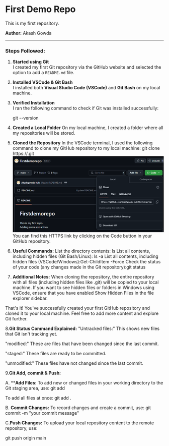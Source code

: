 # First Demo Repo

This is my first repository.
 
**Author:** Akash Gowda

---

### Steps Followed:

1. **Started using Git**  
   I created my first Git repository via the GitHub website and selected the option to add a `README.md` file.

2. **Installed VSCode & Git Bash**  
   I installed both **Visual Studio Code (VSCode)** and **Git Bash** on my local machine.

3. **Verified Installation**  
   I ran the following command to check if Git was installed successfully:  

   git --version
4. **Created a Local Folder**
On my local machine, I created a folder where all my repositories will be stored.

5. **Cloned the Repository**
In the VSCode terminal, I used the following command to clone my GitHub repository to my local machine:
git clone https://<your-repository-link>.git
![alt text](image.png)
You can find this HTTPS link by clicking on the Code button in your GitHub repository.

6. **Useful Commands:**
List the directory contents: ls 
List all contents, including hidden files (Git Bash/Linux): ls -a
List all contents, including hidden files (VSCode/Windows):Get-ChildItem -Force
Check the status of your code (any changes made in the Git repository):git status


7. **Additional Notes:**
When cloning the repository, the entire repository with all files (including hidden files like .git) will be copied to your local machine.
If you want to see hidden files or folders in Windows using VSCode, ensure that you have enabled Show Hidden Files in the file explorer sidebar.

That's it! You've successfully created your first GitHub repository and cloned it to your local machine. Feel free to add more content and explore Git further.

8.**Git Status Command Explained:**
"Untracked files:"
This shows new files that Git isn't tracking yet.

"modified:"
These are files that have been changed since the last commit.

"staged:"
These files are ready to be committed.

"unmodified:"
These files have not changed since the last commit.

9.**Git Add, commit & Push:**

A. ****Add Files:**
To add new or changed files in your working directory to the Git staging area, use:
 git add <filename>

To add all files at once:
git add .

B. **Commit Changes:**
To record changes and create a commit, use:
git commit -m "your commit message"

C.**Push Changes:**
To upload your local repository content to the remote repository, use:

git push origin main
